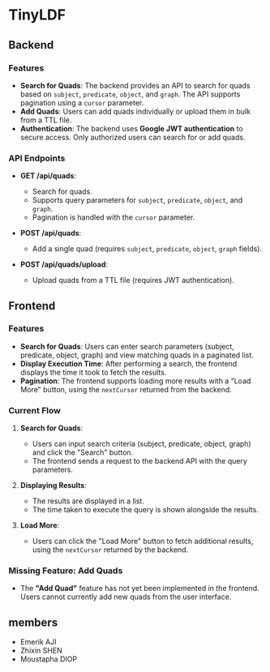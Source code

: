 # TinyLDF

## Backend

### Features
- **Search for Quads**: The backend provides an API to search for quads based on `subject`, `predicate`, `object`, and `graph`. The API supports pagination using a `cursor` parameter.
- **Add Quads**: Users can add quads individually or upload them in bulk from a TTL file.
- **Authentication**: The backend uses **Google JWT authentication** to secure access. Only authorized users can search for or add quads.

### API Endpoints
- **GET /api/quads**: 
  - Search for quads.
  - Supports query parameters for `subject`, `predicate`, `object`, and `graph`.
  - Pagination is handled with the `cursor` parameter.
  
- **POST /api/quads**: 
  - Add a single quad (requires `subject`, `predicate`, `object`, `graph` fields).
  
- **POST /api/quads/upload**: 
  - Upload quads from a TTL file (requires JWT authentication).

## Frontend

### Features
- **Search for Quads**: Users can enter search parameters (subject, predicate, object, graph) and view matching quads in a paginated list.
- **Display Execution Time**: After performing a search, the frontend displays the time it took to fetch the results.
- **Pagination**: The frontend supports loading more results with a "Load More" button, using the `nextCursor` returned from the backend.

### Current Flow
1. **Search for Quads**:
   - Users can input search criteria (subject, predicate, object, graph) and click the "Search" button.
   - The frontend sends a request to the backend API with the query parameters.
   
2. **Displaying Results**:
   - The results are displayed in a list.
   - The time taken to execute the query is shown alongside the results.

3. **Load More**:
   - Users can click the "Load More" button to fetch additional results, using the `nextCursor` returned by the backend.

### Missing Feature: **Add Quads**
- The **"Add Quad"** feature has not yet been implemented in the frontend. Users cannot currently add new quads from the user interface.

## members
- Emerik AJI
- Zhixin SHEN
- Moustapha DIOP
